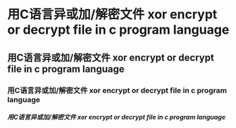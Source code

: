 # 用C语言异或加/解密文件 xor encrypt or decrypt file in c program language
## 用C语言异或加/解密文件 xor encrypt or decrypt file in c program language
### 用C语言异或加/解密文件 xor encrypt or decrypt file in c program language
##### 用C语言异或加/解密文件 xor encrypt or decrypt file in c program language
